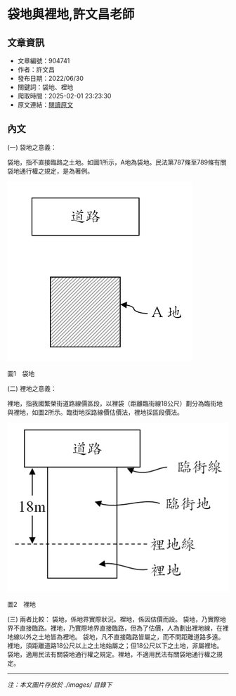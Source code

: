 # 袋地與裡地,許文昌老師

## 文章資訊
- 文章編號：904741
- 作者：許文昌
- 發布日期：2022/06/30
- 關鍵詞：袋地、裡地
- 爬取時間：2025-02-01 23:23:30
- 原文連結：[閱讀原文](https://real-estate.get.com.tw/Columns/detail.aspx?no=904741)

## 內文


(一)	袋地之意義：


袋地，指不直接臨路之土地。如圖1所示，A地為袋地。民法第787條至789條有關袋地通行權之規定，是為著例。

![圖片](./images/904741_8a86fe3283b20f76dca053ed870fe13e.png)



圖1　袋地


(二)	裡地之意義：


裡地，指我國繁榮街道路線價區段，以裡袋（距離臨街線18公尺）劃分為臨街地與裡地，如圖2所示。臨街地採路線價估價法，裡地採區段價法。

![圖片](./images/904741_498d1cd0e54ff3c55e2a928fad92873a.png)



圖2　裡地


(三)	兩者比較：
袋地，係地界實際狀況。裡地，係因估價而設。
袋地，乃實際地界不直接臨路。裡地，乃實際地界直接臨路，但為了估價，人為劃出裡地線，在裡地線以外之土地皆為裡地。
袋地，凡不直接臨路皆屬之，而不問距離道路多遠。裡地，須距離道路18公尺以上之土地始屬之；但18公尺以下之土地，非屬裡地。
袋地，適用民法有關袋地通行權之規定。裡地，不適用民法有關袋地通行權之規定。

---
*注：本文圖片存放於 ./images/ 目錄下*
